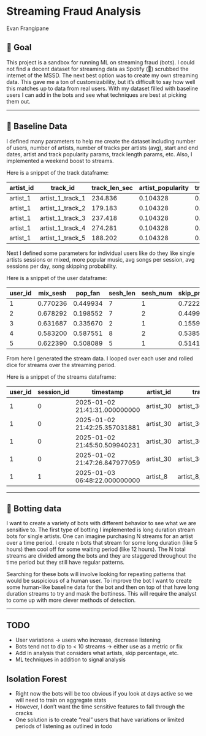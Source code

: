 # Streaming Fraud Analysis
Evan Frangipane

## 🧠 Goal

This project is a sandbox for running ML on streaming fraud (bots). I
could not find a decent dataset for streaming data as Spotify (🤮)
scrubbed the internet of the MSSD. The next best option was to create my
own streaming data. This gave me a ton of customizability, but it’s
difficult to say how well this matches up to data from real users. With
my dataset filled with baseline users I can add in the bots and see what
techniques are best at picking them out.

------------------------------------------------------------------------

## 🤹 Baseline Data

I defined many parameters to help me create the dataset including number
of users, number of artists, number of tracks per artists (avg), start
and end dates, artist and track popularity params, track length params,
etc. Also, I implemented a weekend boost to streams.

Here is a snippet of the track dataframe:

<table>
<colgroup>
<col style="width: 10%" />
<col style="width: 18%" />
<col style="width: 14%" />
<col style="width: 17%" />
<col style="width: 16%" />
<col style="width: 22%" />
</colgroup>
<thead>
<tr>
<th>artist_id</th>
<th>track_id</th>
<th>track_len_sec</th>
<th>artist_popularity</th>
<th>track_popularity</th>
<th>total_track_popularity</th>
</tr>
</thead>
<tbody>
<tr>
<td>artist_1</td>
<td>artist_1_track_1</td>
<td>234.836</td>
<td>0.104328</td>
<td>0.097664</td>
<td>0.010189</td>
</tr>
<tr>
<td>artist_1</td>
<td>artist_1_track_2</td>
<td>179.183</td>
<td>0.104328</td>
<td>0.072737</td>
<td>0.007589</td>
</tr>
<tr>
<td>artist_1</td>
<td>artist_1_track_3</td>
<td>237.418</td>
<td>0.104328</td>
<td>0.061220</td>
<td>0.006387</td>
</tr>
<tr>
<td>artist_1</td>
<td>artist_1_track_4</td>
<td>274.281</td>
<td>0.104328</td>
<td>0.054172</td>
<td>0.005652</td>
</tr>
<tr>
<td>artist_1</td>
<td>artist_1_track_5</td>
<td>188.202</td>
<td>0.104328</td>
<td>0.049269</td>
<td>0.005140</td>
</tr>
</tbody>
</table>

Next I defined some parameters for individual users like do they like
single artists sessions or mixed, more popular music, avg songs per
session, avg sessions per day, song skipping probability.

Here is a snippet of the user dataframe:

<table>
<thead>
<tr>
<th>user_id</th>
<th>mix_sesh</th>
<th>pop_fan</th>
<th>sesh_len</th>
<th>sesh_num</th>
<th>skip_prob</th>
</tr>
</thead>
<tbody>
<tr>
<td>1</td>
<td>0.770236</td>
<td>0.449934</td>
<td>7</td>
<td>1</td>
<td>0.722269</td>
</tr>
<tr>
<td>2</td>
<td>0.678292</td>
<td>0.198552</td>
<td>7</td>
<td>2</td>
<td>0.449958</td>
</tr>
<tr>
<td>3</td>
<td>0.631687</td>
<td>0.335670</td>
<td>2</td>
<td>1</td>
<td>0.155921</td>
</tr>
<tr>
<td>4</td>
<td>0.583200</td>
<td>0.587551</td>
<td>8</td>
<td>2</td>
<td>0.538524</td>
</tr>
<tr>
<td>5</td>
<td>0.622390</td>
<td>0.508089</td>
<td>5</td>
<td>1</td>
<td>0.514179</td>
</tr>
</tbody>
</table>

From here I generated the stream data. I looped over each user and
rolled dice for streams over the streaming period.

Here is a snippet of the streams dataframe:

<table>
<colgroup>
<col style="width: 6%" />
<col style="width: 9%" />
<col style="width: 21%" />
<col style="width: 8%" />
<col style="width: 17%" />
<col style="width: 15%" />
<col style="width: 15%" />
<col style="width: 6%" />
</colgroup>
<thead>
<tr>
<th>user_id</th>
<th>session_id</th>
<th>timestamp</th>
<th>artist_id</th>
<th>track_id</th>
<th>track_duration_sec</th>
<th>listen_duration_sec</th>
<th>is_bot</th>
</tr>
</thead>
<tbody>
<tr>
<td>1</td>
<td>0</td>
<td>2025-01-02 21:41:31.000000000</td>
<td>artist_30</td>
<td>artist_30_track_30</td>
<td>172.992492</td>
<td>54.357032</td>
<td>False</td>
</tr>
<tr>
<td>1</td>
<td>0</td>
<td>2025-01-02 21:42:25.357031881</td>
<td>artist_30</td>
<td>artist_30_track_10</td>
<td>205.152908</td>
<td>205.152908</td>
<td>False</td>
</tr>
<tr>
<td>1</td>
<td>0</td>
<td>2025-01-02 21:45:50.509940231</td>
<td>artist_30</td>
<td>artist_30_track_25</td>
<td>209.933866</td>
<td>96.338037</td>
<td>False</td>
</tr>
<tr>
<td>1</td>
<td>0</td>
<td>2025-01-02 21:47:26.847977059</td>
<td>artist_30</td>
<td>artist_30_track_9</td>
<td>196.974013</td>
<td>35.726356</td>
<td>False</td>
</tr>
<tr>
<td>1</td>
<td>1</td>
<td>2025-01-03 06:48:22.000000000</td>
<td>artist_8</td>
<td>artist_8_track_9</td>
<td>89.516270</td>
<td>39.074505</td>
<td>False</td>
</tr>
</tbody>
</table>

------------------------------------------------------------------------

## 🤖 Botting data

I want to create a variety of bots with different behavior to see what
we are sensitive to. The first type of botting I implemented is long
duration stream bots for single artists. One can imagine purchasing N
streams for an artist over a time period. I create n bots that stream
for some long duration (like 5 hours) then cool off for some waiting
period (like 12 hours). The N total streams are divided among the bots
and they are staggered throughout the time period but they still have
regular patterns.

Searching for these bots will involve looking for repeating patterns
that would be suspicious of a human user. To improve the bot I want to
create some human-like baseline data for the bot and then on top of that
have long duration streams to try and mask the bottiness. This will
require the analyst to come up with more clever methods of detection.

------------------------------------------------------------------------

## TODO

-   User variations -\> users who increase, decrease listening
-   Bots tend not to dip to \< 10 streams -\> either use as a metric or
    fix
-   Add in analysis that considers what artists, skip percentage, etc.
-   ML techniques in addition to signal analysis

## Isolation Forest

-   Right now the bots will be too obvious if you look at days active so
    we will need to train on aggregate stats
-   However, I don’t want the time sensitive features to fall through
    the cracks
-   One solution is to create “real” users that have variations or
    limited periods of listening as outlined in todo
